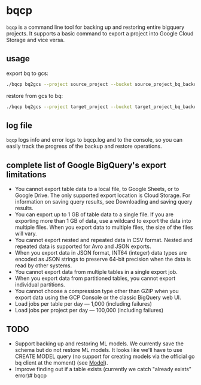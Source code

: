 # bqcp

`bqcp` is a command line tool for backing up and restoring entire bigquery projects. It supports a basic command to export a project into Google Cloud Storage and vice versa. 

## usage
export bq to gcs:
```bash
./bqcp bq2gcs --project source_project --bucket source_project_bq_backups
```

restore from gcs to bq:
```bash
./bqcp bq2gcs --project target_project --bucket target_project_bq_backups
```

## log file
`bqcp` logs info and error logs to bqcp.log and to the console, so you can easily track the progress of the backup and restore operations. 

## complete list of Google BigQuery's export limitations

- You cannot export table data to a local file, to Google Sheets, or to Google Drive. The only supported export location is Cloud Storage. For information on saving query results, see Downloading and saving query results.
- You can export up to 1 GB of table data to a single file. If you are exporting more than 1 GB of data, use a wildcard to export the data into multiple files. When you export data to multiple files, the size of the files will vary.
- You cannot export nested and repeated data in CSV format. Nested and repeated data is supported for Avro and JSON exports.
- When you export data in JSON format, INT64 (integer) data types are encoded as JSON strings to preserve 64-bit precision when the data is read by other systems.
- You cannot export data from multiple tables in a single export job.
- When you export data from partitioned tables, you cannot export individual partitions.
- You cannot choose a compression type other than GZIP when you export data using the GCP Console or the classic BigQuery web UI.
- Load jobs per table per day — 1,000 (including failures)
- Load jobs per project per day — 100,000 (including failures)


## TODO
- Support backing up and restoring ML models.  We currently save the schema but do not restore ML models. It looks like we'll have to use CREATE MODEL query (no support for creating models via the official go bq client at the moment) (see [Model](https://godoc.org/cloud.google.com/go/bigquery#Dataset.Model)).
- Improve finding out if a table exists (currently we catch "already exists" error)# bqcp
